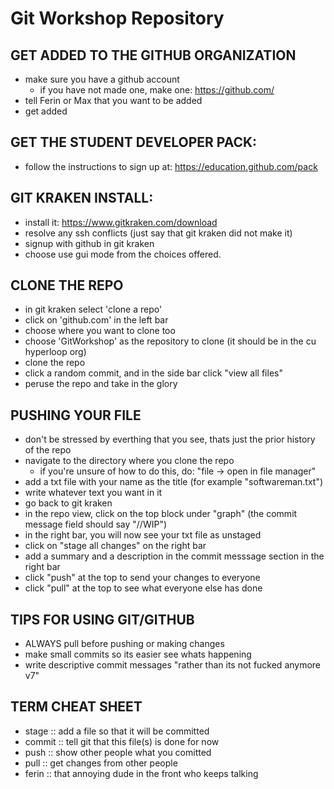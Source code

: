 # Git Workshop Repository

## GET ADDED TO THE GITHUB ORGANIZATION
  - make sure you have a github account
      - if you have not made one, make one: https://github.com/
  - tell Ferin or Max that you want to be added
  - get added 
    
## GET THE STUDENT DEVELOPER PACK:
  - follow the instructions to sign up at: https://education.github.com/pack

## GIT KRAKEN INSTALL:
  - install it: https://www.gitkraken.com/download
  - resolve any ssh conflicts (just say that git kraken did not make it)
  - signup with github in git kraken
  - choose use gui mode from the choices offered.

## CLONE THE REPO
  - in git kraken select 'clone a repo'
  - click on 'github.com' in the left bar
  - choose where you want to clone too
  - choose 'GitWorkshop' as the repository to clone (it should be in the cu hyperloop org)
  - clone the repo
  - click a random commit, and in the side bar click "view all files"
  - peruse the repo and take in the glory

## PUSHING YOUR FILE
  - don't be stressed by everthing that you see, thats just the prior history of the repo
  - navigate to the directory where you clone the repo
      - if you're unsure of how to do this, do: "file -> open in file manager"
  - add a txt file with your name as the title (for example "softwareman.txt")
  - write whatever text you want in it
  - go back to git kraken
  - in the repo view, click on the top block under "graph" (the commit message field should say "//WIP")
  - in the right bar, you will now see your txt file as unstaged
  - click on "stage all changes" on the right bar
  - add a summary and a description in the commit messsage section in the right bar
  - click "push" at the top to send your changes to everyone
  - click "pull" at the top to see what everyone else has done

## TIPS FOR USING GIT/GITHUB
  - ALWAYS pull before pushing or making changes
  - make small commits so its easier see whats happening
  - write descriptive commit messages "rather than its not fucked anymore v7"

## TERM CHEAT SHEET
  - stage :: add a file so that it will be committed
  - commit :: tell git that this file(s) is done for now
  - push :: show other people what you comitted
  - pull :: get changes from other people
  - ferin :: that annoying dude in the front who keeps talking